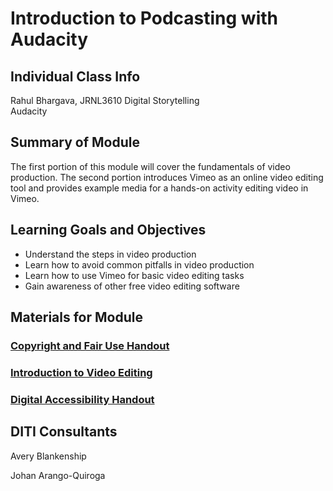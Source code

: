 # Introduction to Podcasting with Audacity

## Individual Class Info

Rahul Bhargava, JRNL3610 Digital Storytelling
<br>
Audacity

## Summary of Module
The first portion of this module will cover the fundamentals of video production. The second portion introduces Vimeo as an online video editing tool and provides example media for a hands-on activity editing video in Vimeo.

## Learning Goals and Objectives
- Understand the steps in video production
- Learn how to avoid common pitfalls in video production
- Learn how to use Vimeo for basic video editing tasks
- Gain awareness of other free video editing software


## Materials for Module

### [Copyright and Fair Use Handout](https://github.com/NULabNortheastern/digitalassignmentshowcase/blob/main/video-production/fa24-bhargava-jrnl3610-video-editing/Handout_%20Copyright%20and%20Fair%20Use.pdf)

### [Introduction to Video Editing](https://github.com/NULabNortheastern/digitalassignmentshowcase/blob/main/video-production/fa24-bhargava-jrnl3610-video-editing/FA24_Bhargava_VideoEditing.pdf)

### [Digital Accessibility Handout](https://github.com/NULabNortheastern/digitalassignmentshowcase/blob/main/video-production/fa24-bhargava-jrnl3610-video-editing/Handout_%20Accessibility%20in%20Digital%20Content.pdf)

## DITI Consultants

Avery Blankenship

Johan Arango-Quiroga
